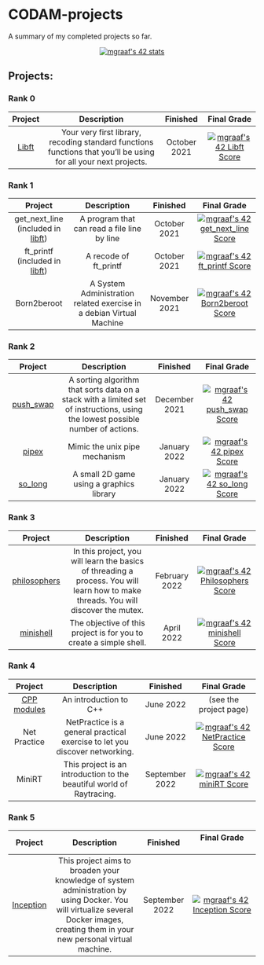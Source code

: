 # CODAM-projects
A summary of my completed projects so far.

<p align="center">
  <a href="https://github.com/JaeSeoKim/badge42"><img src="https://badge42.vercel.app/api/v2/cl8kigvn400730hjwbzdxbs83/stats?cursusId=21&coalitionId=58" alt="mgraaf's 42 stats" /></a>
</p>


## Projects:

### Rank 0
|                    Project                    |                                                   Description                                                   |   Finished   | Final Grade  |
| :-------------------------------------------: | :-------------------------------------------------------------------------------------------------------------: | :----------: | :---------------------------------------------------------------------------------------------------------------------------------------------------------------------------: |
| [Libft](https://github.com/maiadegraaf/libft) | Your very first library, recoding standard functions functions that you’ll be using for all your next projects. | October 2021 |                [![mgraaf's 42 Libft Score](https://badge42.vercel.app/api/v2/cl8kigvn400730hjwbzdxbs83/project/2365202)](https://github.com/JaeSeoKim/badge42)                |

### Rank 1

|                                  Project                                  |                             Description                              |   Finished    | Final Grade  |
| :-----------------------------------------------------------------------: | :------------------------------------------------------------------: | :-----------: | :----------------------------------------------------------------------------------------------------------------------------------------------------------------------------: |
| get_next_line (included in [libft](https://github.com/maiadegraaf/libft)) |             A program that can read a file line by line              | October 2021  |            [![mgraaf's 42 get_next_line Score](https://badge42.vercel.app/api/v2/cl8kigvn400730hjwbzdxbs83/project/2378741)](https://github.com/JaeSeoKim/badge42)             |
|   ft_printf (included in [libft](https://github.com/maiadegraaf/libft))   |                        A recode of ft_printf                         | October 2021  |              [![mgraaf's 42 ft_printf Score](https://badge42.vercel.app/api/v2/cl8kigvn400730hjwbzdxbs83/project/2378740)](https://github.com/JaeSeoKim/badge42)               |
|                                Born2beroot                                | A System Administration related exercise in a debian Virtual Machine | November 2021 |             [![mgraaf's 42 Born2beroot Score](https://badge42.vercel.app/api/v2/cl8kigvn400730hjwbzdxbs83/project/2378739)](https://github.com/JaeSeoKim/badge42)              |


### Rank 2
|                        Project                        |                                                           Description                                                           |   Finished    | Final Grade                   |
| :---------------------------------------------------: | :-----------------------------------------------------------------------------------------------------------------------------: | :-----------: | :---------------------------------------------------------------------------------------------------------------------------------------------------------------------------------------------: |
| [push_swap](https://github.com/maiadegraaf/push_swap) | A sorting algorithm that sorts data on a stack with a limited set of instructions, using the lowest possible number of actions. | December 2021 |                       [![mgraaf's 42 push_swap Score](https://badge42.vercel.app/api/v2/cl8kigvn400730hjwbzdxbs83/project/2423772)](https://github.com/JaeSeoKim/badge42)                       |
|     [pipex](https://github.com/maiadegraaf/pipex)     |                                                  Mimic the unix pipe mechanism                                                  | January 2022  |                         [![mgraaf's 42 pipex Score](https://badge42.vercel.app/api/v2/cl8kigvn400730hjwbzdxbs83/project/2442123)](https://github.com/JaeSeoKim/badge42)                         |
|   [so_long](https://github.com/maiadegraaf/so_long)   |                                            A small 2D game using a graphics library                                             | January 2022  |                        [![mgraaf's 42 so_long Score](https://badge42.vercel.app/api/v2/cl8kigvn400730hjwbzdxbs83/project/2423771)](https://github.com/JaeSeoKim/badge42)                        |

### Rank 3

|                          Project                           |                                                             Description                                                             |   Finished    | Final Grade         |
| :--------------------------------------------------------: | :---------------------------------------------------------------------------------------------------------------------------------: | :-----------: | :-----------------------------------------------------------------------------------------------------------------------------------------------------------------------------------: |
| [philosophers](https:/github.com/maiadegraaf/philosophers) | In this project, you will learn the basics of threading a process. You will learn how to make threads. You will discover the mutex. | February 2022 |                [![mgraaf's 42 Philosophers Score](https://badge42.vercel.app/api/v2/cl8kigvn400730hjwbzdxbs83/project/2460556)](https://github.com/JaeSeoKim/badge42)                 |
|    [minishell](https:/github.com/maiadegraaf/minishell)    |                                 The objective of this project is for you to create a simple shell.                                  |  April 2022   |                  [![mgraaf's 42 minishell Score](https://badge42.vercel.app/api/v2/cl8kigvn400730hjwbzdxbs83/project/2530467)](https://github.com/JaeSeoKim/badge42)                  |

### Rank 4

|                     Project                      |                                 Description                                 |    Finished    | Final Grade  |
| :----------------------------------------------: | :-------------------------------------------------------------------------: | :------------: | :----------------------------------------------------------------------------------------------------------------------------------------------------------------------------: |
| [CPP modules](https:/github.com/maiadegraaf/cpp) |                           An introduction to C++                            |   June 2022    |                                                                             (see the project page)                                                                             |
|                   Net Practice                   | NetPractice is a general practical exercise to let you discover networking. |   June 2022    |             [![mgraaf's 42 NetPractice Score](https://badge42.vercel.app/api/v2/cl8kigvn400730hjwbzdxbs83/project/2608036)](https://github.com/JaeSeoKim/badge42)              |
|                      MiniRT                      |    This project is an introduction to the beautiful world of Raytracing.    | September 2022 |                [![mgraaf's 42 miniRT Score](https://badge42.vercel.app/api/v2/cl8kigvn400730hjwbzdxbs83/project/2572377)](https://github.com/JaeSeoKim/badge42)                |

### Rank 5
|                       Project                        |                                                                                     Description                                                                                      |    Finished    | Final Grade &nbsp;&nbsp;&nbsp;&nbsp;&nbsp;&nbsp;&nbsp;&nbsp;&nbsp;&nbsp;&nbsp;&nbsp;&nbsp;&nbsp;&nbsp;&nbsp;&nbsp;&nbsp;&nbsp;&nbsp;&nbsp;&nbsp;&nbsp;&nbsp;&nbsp;&nbsp;&nbsp; |
| :--------------------------------------------------: | :----------------------------------------------------------------------------------------------------------------------------------------------------------------------------------: | :------------: | :---------------------------------------------------------------------------------------------------------------------------------------------------------------------------: |
| [Inception](https:/github.com/maiadegraaf/inception) | This project aims to broaden your knowledge of system administration by using Docker. You will virtualize several Docker images, creating them in your new personal virtual machine. | September 2022 |              [![mgraaf's 42 Inception Score](https://badge42.vercel.app/api/v2/cl8kigvn400730hjwbzdxbs83/project/2659817)](https://github.com/JaeSeoKim/badge42)              |